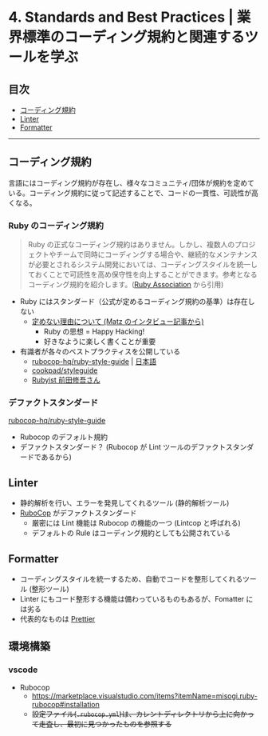 # 4. Standards and Best Practices | 業界標準のコーディング規約と関連するツールを学ぶ

## 目次

- [コーディング規約](#コーディング規約)
- [Linter](#linter)
- [Formatter](#formatter)

---

## コーディング規約

言語にはコーディング規約が存在し、様々なコミュニティ/団体が規約を定めている。コーディング規約に従って記述することで、コードの一貫性、可読性が高くなる。

### Ruby のコーディング規約

> Ruby の正式なコーディング規約はありません。しかし、複数人のプロジェクトやチームで同時にコーディングする場合や、継続的なメンテナンスが必要とされるシステム開発においては、コーディングスタイルを統一しておくことで可読性を高め保守性を向上することができます。参考となるコーディング規約を紹介します。([Ruby Association](https://www.ruby.or.jp/ja/tech/development/ruby/050_coding_rule.html) から引用)

- Ruby にはスタンダード（公式が定めるコーディング規約の基準）は存在しない
  - [定めない理由について (Matz のインタビュー記事から)](https://blog-ja.sideci.com/entry/2018/03/02/120636)
    - Ruby の思想 = Happy Hacking!
    - 好きなように楽しく書くことが重要
- 有識者が各々のベストプラクティスを公開している
  - [rubocop-hq/ruby-style-guide](https://github.com/rubocop-hq/ruby-style-guide) | [日本語](https://github.com/fortissimo1997/ruby-style-guide/blob/japanese/README.ja.md)
  - [cookpad/styleguide](https://github.com/cookpad/styleguide/blob/master/ruby.ja.md)
  - [Rubyist 前田修吾さん](https://shugo.net/ruby-codeconv/codeconv.html)

### デファクトスタンダード

[rubocop-hq/ruby-style-guide](https://github.com/rubocop-hq/ruby-style-guide)

- Rubocop のデフォルト規約
- デファクトスタンダード？ (Rubocop が Lint ツールのデファクトスタンダードであるから)

## Linter

- 静的解析を行い、エラーを発見してくれるツール (静的解析ツール)
- [RuboCop](https://rubocop.readthedocs.io/en/stable/) がデファクトスタンダード
  - 厳密には Lint 機能は Rubocop の機能の一つ (Lintcop と呼ばれる)
  - デフォルトの Rule はコーディング規約としても公開されている

## Formatter

- コーディングスタイルを統一するため、自動でコードを整形してくれるツール (整形ツール)
- Linter にもコード整形する機能は備わっているものもあるが、Fomatter には劣る
- 代表的なものは [Prettier](https://prettier.io/)

## 環境構築

### vscode

- Rubocop
  - https://marketplace.visualstudio.com/items?itemName=misogi.ruby-rubocop#installation
  - ~~設定ファイル(`.rubocop.yml`)は、カレントディレクトリから上に向かって走査し、最初に見つかったものを参照する~~
